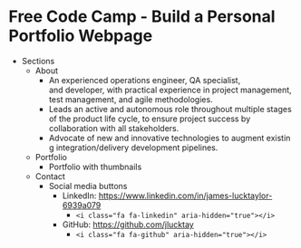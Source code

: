 # Free Code Camp - Build a Personal Portfolio Webpage

- Sections
    - About
        - An experienced operations engineer, QA specialist, and developer, with practical experience in project management, test management, and agile methodologies.
        - Leads an active and autonomous role throughout multiple stages of the product life cycle, to ensure project success by collaboration with all stakeholders.
        - Advocate of new and innovative technologies to augment existing integration/delivery development pipelines.
    - Portfolio
        - Portfolio with thumbnails
    - Contact
        - Social media buttons
            - LinkedIn: https://www.linkedin.com/in/james-lucktaylor-6939a079
                - `<i class="fa fa-linkedin" aria-hidden="true"></i>`
            - GitHub: https://github.com/jlucktay
                - `<i class="fa fa-github" aria-hidden="true"></i>`
